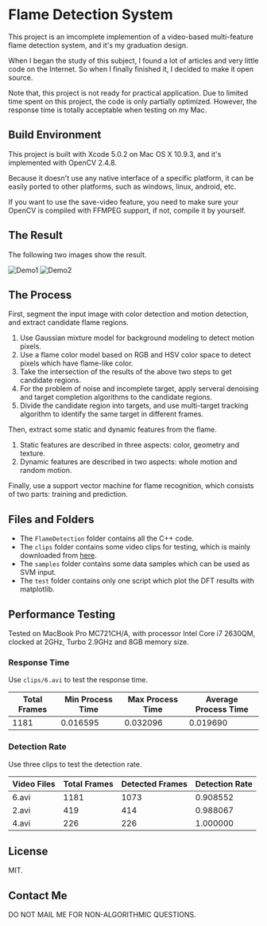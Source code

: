 # Flame Detection System

This project is an imcomplete implemention of a video-based multi-feature flame detection system, and it's my graduation design.

When I began the study of this subject, I found a lot of articles and very little code on the Internet. So when I finally finished it, I decided to make it open source.

Note that, this project is not ready for practical application. Due to limited time spent on this project, the code is only partially optimized. However, the response time is totally acceptable when testing on my Mac.

## Build Environment

This project is built with Xcode 5.0.2 on Mac OS X 10.9.3, and it's implemented with OpenCV 2.4.8.

Because it doesn't use any native interface of a specific platform, it can be easily ported to other platforms, such as windows, linux, android, etc.

If you want to use the save-video feature, you need to make sure your OpenCV is compiled with FFMPEG support, if not, compile it by yourself.

## The Result

The following two images show the result.

![Demo1][Demo1]
![Demo2][Demo2]

## The Process

First, segment the input image with color detection and motion detection, and extract candidate flame regions. 

1. Use Gaussian mixture model for background modeling to detect motion pixels.
2. Use a flame color model based on RGB and HSV color space to detect pixels which have flame-like color.
3. Take the intersection of the results of the above two steps to get candidate regions.
4. For the problem of noise and incomplete target, apply serveral denoising and target completion algorithms to the candidate regions.
5. Divide the candidate region into targets, and use multi-target tracking algorithm to identify the same target in different frames.

Then, extract some static and dynamic features from the flame.

1. Static features are described in three aspects: color, geometry and texture.
2. Dynamic features are described in two aspects: whole motion and random motion.

Finally, use a support vector machine for flame recognition, which consists of two parts: training and prediction.

## Files and Folders

* The `FlameDetection` folder contains all the C++ code.
* The `clips` folder contains some video clips for testing, which is mainly downloaded from [here][Video Source].
* The `samples` folder contains some data samples which can be used as SVM input. 
* The `test` folder contains only one script which plot the DFT results with matplotlib.

## Performance Testing

Tested on MacBook Pro MC721CH/A, with processor Intel Core i7 2630QM, clocked at 2GHz, Turbo 2.9GHz and 8GB memory size.

### Response Time

Use `clips/6.avi` to test the response time.

| Total Frames | Min Process Time | Max Process Time | Average Process Time |
| ------------ | ---------------- | ---------------- | -------------------- |
|    1181      |    0.016595      |    0.032096      |    0.019690          |

### Detection Rate

Use three clips to test the detection rate.

| Video Files | Total Frames | Detected Frames | Detection Rate |
| ----------- | ------------ | --------------- | -------------- |
|   6.avi     |     1181     |      1073       |    0.908552    |
|   2.avi     |     419      |      414        |    0.988067    |
|   4.avi     |     226      |      226        |    1.000000    |

## License

MIT.

## Contact Me

DO NOT MAIL ME FOR NON-ALGORITHMIC QUESTIONS.

[Demo1]:            https://raw.githubusercontent.com/liberize/flame-detection-system/master/images/2.gif
[Demo2]:            https://raw.githubusercontent.com/liberize/flame-detection-system/master/images/6.gif
[Video Source]:     http://signal.ee.bilkent.edu.tr/VisiFire/
